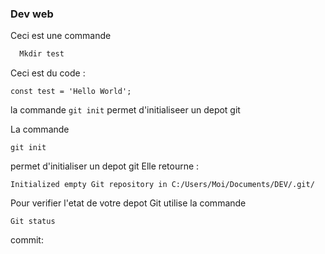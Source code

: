 ### Dev web 

Ceci est une commande 
``` bash 
  Mkdir test
```
  Ceci est du code :
  ```javasript 
  const test = 'Hello World';
```

la commande ` git init ` permet d'initialiseer un depot git 

La commande
```
git init 
```
permet d'initialiser un depot git 
Elle retourne :
```
Initialized empty Git repository in C:/Users/Moi/Documents/DEV/.git/
```


Pour verifier l'etat de votre depot Git utilise la commande 
```
Git status 
```
 commit: 